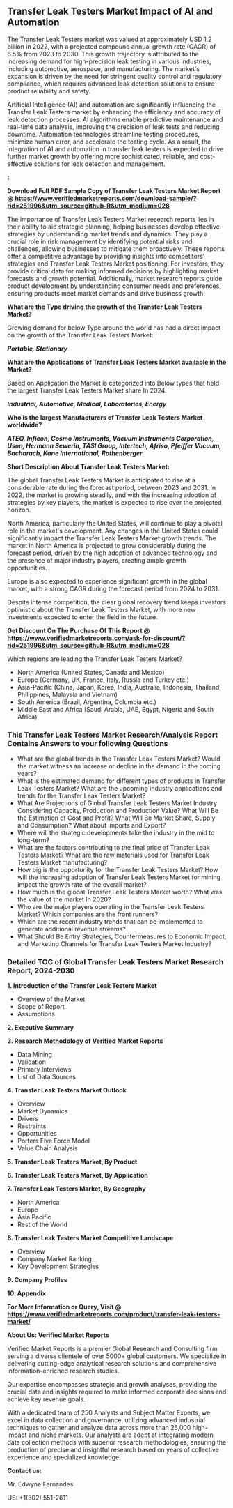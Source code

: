 <h2>Transfer Leak Testers Market Impact of AI and Automation</h2><p>The Transfer Leak Testers market was valued at approximately USD 1.2 billion in 2022, with a projected compound annual growth rate (CAGR) of 6.5% from 2023 to 2030. This growth trajectory is attributed to the increasing demand for high-precision leak testing in various industries, including automotive, aerospace, and manufacturing. The market's expansion is driven by the need for stringent quality control and regulatory compliance, which requires advanced leak detection solutions to ensure product reliability and safety.</p><p>Artificial Intelligence (AI) and automation are significantly influencing the Transfer Leak Testers market by enhancing the efficiency and accuracy of leak detection processes. AI algorithms enable predictive maintenance and real-time data analysis, improving the precision of leak tests and reducing downtime. Automation technologies streamline testing procedures, minimize human error, and accelerate the testing cycle. As a result, the integration of AI and automation in transfer leak testers is expected to drive further market growth by offering more sophisticated, reliable, and cost-effective solutions for leak detection and management.</p>t</p><p id="" class=""><strong>Download Full PDF Sample Copy of Transfer Leak Testers Market Report @ <a href="https://www.verifiedmarketreports.com/download-sample/?rid=251996&utm_source=github-R&utm_medium=028" target="_blank">https://www.verifiedmarketreports.com/download-sample/?rid=251996&utm_source=github-R&utm_medium=028</a></strong></p><p>The importance of&nbsp;Transfer Leak Testers Market research reports lies in their ability to aid strategic planning, helping businesses develop effective strategies by understanding market trends and dynamics. They play a crucial role in risk management by identifying potential risks and challenges, allowing businesses to mitigate them proactively. These reports offer a competitive advantage by providing insights into competitors' strategies and Transfer Leak Testers Market positioning. For investors, they provide critical data for making informed decisions by highlighting market forecasts and growth potential. Additionally, market research reports guide product development by understanding consumer needs and preferences, ensuring products meet market demands and drive business growth.</p><p><strong>What are the&nbsp;Type driving the growth of the Transfer Leak Testers Market?</strong></p><p id="" class="">Growing demand for below Type around the world has had a direct impact on the growth of the Transfer Leak Testers Market:</p><em><strong>Portable, Stationary</strong></em></p><strong>What are the&nbsp;Applications&nbsp;of Transfer Leak Testers Market available in the Market?</strong></p><p id="" class="">Based on Application the Market is categorized into Below types that held the largest Transfer Leak Testers Market share In 2024.</p><em><strong>Industrial, Automotive, Medical, Laboratories, Energy</strong></em></p><strong>Who is the largest Manufacturers of Transfer Leak Testers Market worldwide?</strong></p><p><em><strong>ATEQ, Inficon, Cosmo Instruments, Vacuum Instruments Corporation, Uson, Hermann Sewerin, TASI Group, Intertech, Afriso, Pfeiffer Vacuum, Bacharach, Kane International, Rothenberger</strong></em></p><p id="" class=""><strong>Short Description About Transfer Leak Testers Market:</strong></p><p>The global Transfer Leak Testers Market is anticipated to rise at a considerable rate during the forecast period, between 2023 and 2031. In 2022, the market is growing steadily, and with the increasing adoption of strategies by key players, the market is expected to rise over the projected horizon.</p><p>North America, particularly the United States, will continue to play a pivotal role in the market's development. Any changes in the United States could significantly impact the Transfer Leak Testers Market growth trends. The market in North America is projected to grow considerably during the forecast period, driven by the high adoption of advanced technology and the presence of major industry players, creating ample growth opportunities.</p><p>Europe is also expected to experience significant growth in the global market, with a strong CAGR during the forecast period from 2024 to 2031.</p><p>Despite intense competition, the clear global recovery trend keeps investors optimistic about the Transfer Leak Testers Market, with more new investments expected to enter the field in the future.</p><p id="" class=""><strong>Get Discount On The Purchase Of This Report @ <a href="https://www.verifiedmarketreports.com/ask-for-discount/?rid=251996&utm_source=github-R&utm_medium=028" target="_blank">https://www.verifiedmarketreports.com/ask-for-discount/?rid=251996&utm_source=github-R&utm_medium=028</a></strong></p>Which regions are leading the Transfer Leak Testers Market?</p><ul><li>North America (United States, Canada and Mexico)</li><li>Europe (Germany, UK, France, Italy, Russia and Turkey etc.)</li><li>Asia-Pacific (China, Japan, Korea, India, Australia, Indonesia, Thailand, Philippines, Malaysia and Vietnam)</li><li>South America (Brazil, Argentina, Columbia etc.)</li><li>Middle East and Africa (Saudi Arabia, UAE, Egypt, Nigeria and South Africa)</li></ul><h3 id="" class="">This Transfer Leak Testers Market Research/Analysis Report Contains Answers to your following Questions</h3><ul><li>What are the global trends in the Transfer Leak Testers Market? Would the market witness an increase or decline in the demand in the coming years?</li><li>What is the estimated demand for different types of products in Transfer Leak Testers Market? What are the upcoming industry applications and trends for the Transfer Leak Testers Market?</li><li>What Are Projections of Global Transfer Leak Testers Market Industry Considering Capacity, Production and Production Value? What Will Be the Estimation of Cost and Profit? What Will Be Market Share, Supply and Consumption? What about imports and Export?</li><li>Where will the strategic developments take the industry in the mid to long-term?</li><li>What are the factors contributing to the final price of Transfer Leak Testers Market? What are the raw materials used for Transfer Leak Testers Market manufacturing?</li><li>How big is the opportunity for the Transfer Leak Testers Market? How will the increasing adoption of Transfer Leak Testers Market for mining impact the growth rate of the overall market?</li><li>How much is the global Transfer Leak Testers Market worth? What was the value of the market In 2020?</li><li>Who are the major players operating in the Transfer Leak Testers Market? Which companies are the front runners?</li><li>Which are the recent industry trends that can be implemented to generate additional revenue streams?</li><li>What Should Be Entry Strategies, Countermeasures to Economic Impact, and Marketing Channels for Transfer Leak Testers Market Industry?</li></ul><h3 id="" class="">Detailed TOC of Global Transfer Leak Testers Market Research Report, 2024-2030</h3><p id="" class=""><strong>1. Introduction of the Transfer Leak Testers Market</strong></p><ul><li>Overview of the Market</li><li>Scope of Report</li><li>Assumptions</li></ul><p id="" class=""><strong>2. Executive Summary</strong></p><p id="" class=""><strong>3. Research Methodology of Verified Market Reports</strong></p><ul><li>Data Mining</li><li>Validation</li><li>Primary Interviews</li><li>List of Data Sources</li></ul><p id="" class=""><strong>4. Transfer Leak Testers Market Outlook</strong></p><ul><li>Overview</li><li>Market Dynamics</li><li>Drivers</li><li>Restraints</li><li>Opportunities</li><li>Porters Five Force Model</li><li>Value Chain Analysis</li></ul><p id="" class=""><strong>5. Transfer Leak Testers Market, By Product</strong></p><p id="" class=""><strong>6. Transfer Leak Testers Market, By Application</strong></p><p id="" class=""><strong>7. Transfer Leak Testers Market, By Geography</strong></p><ul><li>North America</li><li>Europe</li><li>Asia Pacific</li><li>Rest of the World</li></ul><p id="" class=""><strong>8. Transfer Leak Testers Market Competitive Landscape</strong></p><ul><li>Overview</li><li>Company Market Ranking</li><li>Key Development Strategies</li></ul><p id="" class=""><strong>9. Company Profiles</strong></p><p id="" class=""><strong>10. Appendix</strong></p><p id="" class=""><strong>For More Information or Query, Visit @ <a href="https://www.verifiedmarketreports.com/product/transfer-leak-testers-market/" target="_blank">https://www.verifiedmarketreports.com/product/transfer-leak-testers-market/</a></strong></p><p id="" class=""><strong>About Us: Verified Market Reports</strong></p><p id="" class="">Verified Market Reports is a premier Global Research and Consulting firm serving a diverse clientele of over 5000+ global customers. We specialize in delivering cutting-edge analytical research solutions and comprehensive information-enriched research studies.</p><p id="" class="">Our expertise encompasses strategic and growth analyses, providing the crucial data and insights required to make informed corporate decisions and achieve key revenue goals.</p><p id="" class="">With a dedicated team of 250 Analysts and Subject Matter Experts, we excel in data collection and governance, utilizing advanced industrial techniques to gather and analyze data across more than 25,000 high-impact and niche markets. Our analysts are adept at integrating modern data collection methods with superior research methodologies, ensuring the production of precise and insightful research based on years of collective experience and specialized knowledge.</p><p id="" class=""><strong>Contact us:</strong></p><p id="" class="">Mr. Edwyne Fernandes</p><p id="" class="">US: +1(302) 551-2611</p>